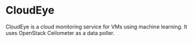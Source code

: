 # CloudEye
CloudEye is a cloud monitoring service for VMs using machine learning. It uses OpenStack Ceilometer as a data poller.
